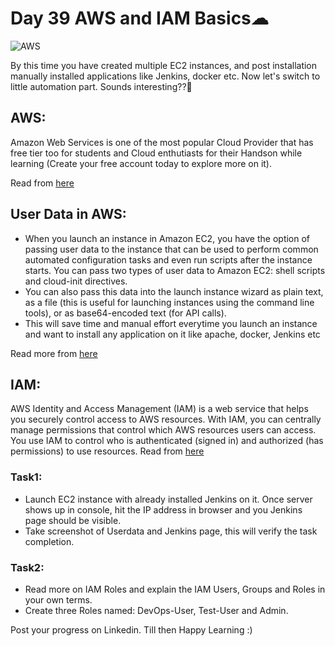 # Day 39 AWS and IAM Basics☁
![AWS](https://miro.medium.com/max/1400/0*dIzXLQn6aBClm1TJ.png)



By this time you have created multiple EC2 instances, and post installation manually installed applications like Jenkins, docker etc. 
Now let's switch to little automation part. Sounds interesting??🤯

## AWS:
Amazon Web Services is one of the most popular Cloud Provider that has free tier too for students and Cloud enthutiasts for their Handson while learning (Create your free account today to explore more on it).

Read from [here](https://aws.amazon.com/what-is-aws/)

## User Data in AWS:
- When you launch an instance in Amazon EC2, you have the option of passing user data to the instance 
that can be used to perform common automated configuration tasks and even run scripts after the
 instance starts. You can pass two types of user data to Amazon EC2: shell scripts and cloud-init 
 directives.
- You can also pass this data into the launch instance wizard as plain text, 
as a file (this is useful for launching instances using the command line tools), 
or as base64-encoded text (for API calls).
- This will save time and manual effort everytime you launch an instance and 
want to install any application on it like apache, docker, Jenkins etc

Read more from [here](https://docs.aws.amazon.com/AWSEC2/latest/UserGuide/user-data.html)

## IAM:
AWS Identity and Access Management (IAM) is a web service that helps you securely control access
 to AWS resources. With IAM, you can centrally manage permissions that control which AWS resources 
 users can access. You use IAM to control who is authenticated (signed in) and authorized (has permissions)
 to use resources.
Read from [here](https://docs.aws.amazon.com/IAM/latest/UserGuide/introduction.html)



### Task1:
- Launch EC2 instance with already installed Jenkins on it. Once server shows up in console, 
hit the IP address in browser and you Jenkins page should be visible.
- Take screenshot of Userdata and Jenkins page, this will verify the task completion.

### Task2:
- Read more on IAM Roles and explain the IAM Users, Groups and Roles in your own terms.
- Create three Roles named: DevOps-User, Test-User and Admin.


Post your progress on Linkedin. Till then Happy Learning :)
